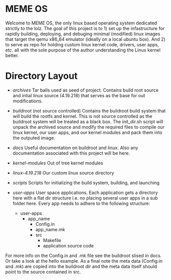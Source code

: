 # MEME OS
Welcome to MEME OS, the only linux based operating system dedicated strictly
to the lolz. The goal of this project is to 1) set up the infastructure for 
rapidly building, deploying, and debuging minimal (modified) linux images that
target the qemu x86_64 emulator (ideally on a local ubuntu box). And 2) to 
serve as repo for holding custom linux kernel code, drivers, user apps, etc. 
all with the sole purpose of the author understanding the Linux kernel better.

# Directory Layout
- *archives*
Tar balls used as seed of project. Contains build root source and intial linux 
source (4.19.218) that serves as the base for out modifications.

- *buildroot* (not source controlled)
Contains the buildroot build system that will build the rootfs and kernel. This
is not source controlled as the buildroot system will be treated as a black box.
The init_dir.sh script will unpack the archived source and modify the required
files to compile our linux kernel, our user apps, and our kernel modules and
pack them into the outputed image. 

- *docs*
Useful documentation on buildroot and linux. Also any documentation associated
with this project will be here.

- *kernel-modules*
Out of tree kernel modules

- *linux-4.19.218*
Our custom linux source directory

- *scripts*
Scripts for initializing the build system, building, and launching

- *user-apps*
User space applications. Each application gets a directory here with a flat dir
structure i.e. no placing several user apps in a sub folder here. Every app 
needs to adhere to the following structure:
  - user-apps
    - app_name
      - Config.in
      - app_name.mk
      - src
        - Makefile
        - application source code

For more info on the Config.in and .mk file see the buildroot slised in docs.
Or take a look at the hello example. As a final note the meta data (Config.in 
and .mk) are copied into the buildroot dir and the meta data itself should
point to the source contained in src.